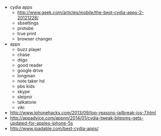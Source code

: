 * cydia apps
  * http://www.geek.com/articles/mobile/the-best-cydia-apps-2-20121228/
  * sbsettings
  * protube
  * true print
  * browser changer
* apps
  * buzz player
  * chase
  * diigo
  * good reader
  * google drive
  * longman
  * note taker hd
  * pbs kids
  * skype
  * sleipnir
  * talkatone
  * viki
* http://www.iphonehacks.com/2013/09/top-reasons-jailbreak-ios-7.html
* http://appadvice.com/appnn/2014/01/cydia-tweak-bitesms-gets-updated-for-apples-iphone-5s
* http://www.ipadable.com/best-cydia-apps/

